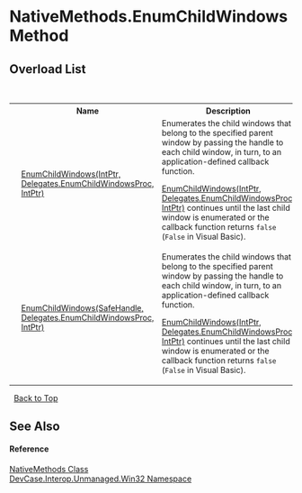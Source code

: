 # NativeMethods.EnumChildWindows Method 
 


## Overload List
&nbsp;<table><tr><th></th><th>Name</th><th>Description</th></tr><tr><td>![Public method](media/pubmethod.gif "Public method")![Static member](media/static.gif "Static member")</td><td><a href="M_DevCase_Interop_Unmanaged_Win32_NativeMethods_EnumChildWindows">EnumChildWindows(IntPtr, Delegates.EnumChildWindowsProc, IntPtr)</a></td><td>
Enumerates the child windows that belong to the specified parent window by passing the handle to each child window, in turn, to an application-defined callback function. 

<a href="M_DevCase_Interop_Unmanaged_Win32_NativeMethods_EnumChildWindows">EnumChildWindows(IntPtr, Delegates.EnumChildWindowsProc, IntPtr)</a> continues until the last child window is enumerated or the callback function returns `false` (`False` in Visual Basic).</td></tr><tr><td>![Public method](media/pubmethod.gif "Public method")![Static member](media/static.gif "Static member")</td><td><a href="M_DevCase_Interop_Unmanaged_Win32_NativeMethods_EnumChildWindows_1">EnumChildWindows(SafeHandle, Delegates.EnumChildWindowsProc, IntPtr)</a></td><td>
Enumerates the child windows that belong to the specified parent window by passing the handle to each child window, in turn, to an application-defined callback function. 

<a href="M_DevCase_Interop_Unmanaged_Win32_NativeMethods_EnumChildWindows">EnumChildWindows(IntPtr, Delegates.EnumChildWindowsProc, IntPtr)</a> continues until the last child window is enumerated or the callback function returns `false` (`False` in Visual Basic).</td></tr></table>&nbsp;
<a href="#nativemethods.enumchildwindows-method">Back to Top</a>

## See Also


#### Reference
<a href="T_DevCase_Interop_Unmanaged_Win32_NativeMethods">NativeMethods Class</a><br /><a href="N_DevCase_Interop_Unmanaged_Win32">DevCase.Interop.Unmanaged.Win32 Namespace</a><br />